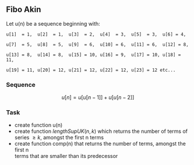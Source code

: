 ## Fibo Akin  

Let u(n) be a sequence beginning with:

    u[1]  = 1,  u[2]  = 1,  u[3]  = 2,  u[4]  = 3,  u[5]  = 3,  u[6] = 4,

    u[7]  = 5,  u[8]  = 5,  u[9]  = 6,  u[10] = 6,  u[11] = 6,  u[12] = 8,
    
    u[13] = 8,  u[14] = 8,  u[15] = 10, u[16] = 9,  u[17] = 10, u[18] = 11,
    
    u[19] = 11, u[20] = 12, u[21] = 12, u[22] = 12, u[23] = 12 etc...


### Sequence
$$u[n] = u[u[n-1]] + u[u[n-2]]$$

### Task
* create function u(n)
* create function $lengthSupUK(n, k)$ which returns the number of terms of  
series $\ge k$, amongst the first n terms
* create function comp(n) that returns the number of terms, amongst the first n  
terms that are smaller than its predecessor